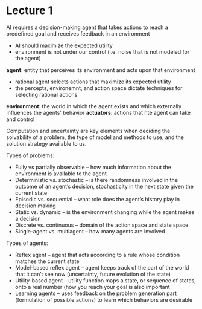 # Lecture 1
AI requires a decision-making agent that takes actions to reach a predefined goal and receives feedback in an environment  
- AI should maximize the expected utility
- environment is not under our control (i.e. noise that is not modeled for the agent)

**agent**: entity that perceives its environment and acts upon that environment
- rational agent selects actions that maximize its expected utility
- the percepts, environemnt, and action space dictate techniques for selecting rational actions

**environment**: the world in which the agent exists and which externally influences the agents' behavior
**actuators**: actions that hte agent can take and control  

Computation and uncertainty are key elements when deciding the solvability of a problem, the type of model and methods to use, and the solution strategy available to us.   

Types of problems:
-	Fully vs partially observable – how much information about the environment is available to the agent
-	Deterministic vs. stochastic – is there randomness involved in the outcome of an agent’s decision, stochasticity in the next state given the current state
-	Episodic vs. sequential – what role does the agent’s history play in decision making 
-	Static vs. dynamic – is the environment changing while the agent makes a decision
-	Discrete vs. continuous – domain of the action space and state space
-	Single-agent vs. multiagent – how many agents are involved  

Types of agents:
- Reflex agent – agent that acts according to a rule whose condition matches the current state
-	Model-based reflex agent – agent keeps track of the part of the world that it can’t see now (uncertainty, future evolution of the state)
-	Utility-based agent – utility function maps a state, or sequence of states, onto a real number (how you reach your goal is also important
-	Learning agents – uses feedback on the problem generation part (formulation of possible actions) to learn which behaviors are desirable
